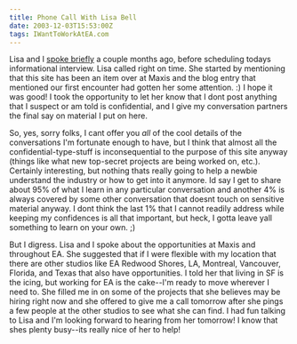 ```yaml
---
title: Phone Call With Lisa Bell
date: 2003-12-03T15:53:00Z
tags: IWantToWorkAtEA.com
---
```

Lisa and I [spoke briefly][1] a couple months ago, before scheduling todays informational interview. Lisa called right on time. She started by mentioning that this site has been an item over at Maxis and the blog entry that mentioned our first encounter had gotten her some attention. :) I hope it was good! I took the opportunity to let her know that I dont post anything that I suspect or am told is confidential, and I give my conversation partners the final say on material I put on here.

So, yes, sorry folks, I cant offer you *all* of the cool details of the conversations I'm fortunate enough to have, but I think that almost all the confidential-type-stuff is inconsequential to the purpose of this site anyway (things like what new top-secret projects are being worked on, etc.). Certainly interesting, but nothing thats really going to help a newbie understand the industry or how to get into it anymore. Id say I get to share about 95% of what I learn in any particular conversation and another 4% is always covered by some other conversation that doesnt touch on sensitive material anyway. I dont think the last 1% that I cannot readily address while keeping my confidences is all that important, but heck, I gotta leave yall something to learn on your own. ;)

But I digress. Lisa and I spoke about the opportunities at Maxis and throughout EA. She suggested that if I were flexible with my location that there are other studios like EA Redwood Shores, LA, Montreal, Vancouver, Florida, and Texas that also have opportunities. I told her that living in SF is the icing, but working for EA is the cake--I'm ready to move wherever I need to. She filled me in on some of the projects that she believes may be hiring right now and she offered to give me a call tomorrow after she pings a few people at the other studios to see what she can find. I had fun talking to Lisa and I'm looking forward to hearing from her tomorrow! I know that shes plenty busy--its really nice of her to help!

 [1]: /maxis-asst-prod-update-number-2.html


